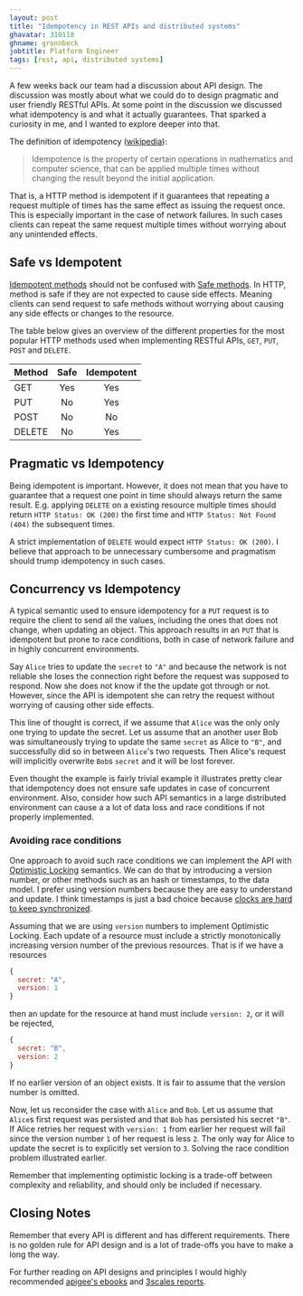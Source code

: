 ```yaml
---
layout: post
title: "Idempotency in REST APIs and distributed systems"
ghavatar: 310118
ghname: gronnbeck
jobtitle: Platform Engineer
tags: [rest, api, distributed systems]
---
```


A few weeks back our team had a discussion about API design. The discussion was
mostly about what we could do to design pragmatic and user friendly RESTful APIs.
At some point in the discussion we discussed what idempotency is and what it
actually guarantees. That sparked a curiosity in me, and I wanted to explore deeper
into that.

The definition of idempotency ([wikipedia](https://en.wikipedia.org/wiki/Idempotence)):

> Idempotence is the property of certain operations in mathematics and computer
> science, that can be applied multiple times without changing the result beyond
> the initial application.

That is, a HTTP method is idempotent if it guarantees that repeating a
request multiple of times has the same effect as issuing the request once.
This is especially important in the case of network failures. In such cases
clients can repeat the same request multiple times without worrying about
any unintended effects.


## Safe vs Idempotent
[Idempotent methods](https://tools.ietf.org/html/rfc7231#section-4.2.2)
should not be confused with
[Safe methods](https://tools.ietf.org/html/rfc7231#section-4.2.1).
In HTTP, method is safe if they are not expected to cause side effects.
Meaning clients can send request to safe methods without worrying about
causing any side effects or changes to the resource.

The table below gives an overview of the different properties for the most
popular HTTP methods used when implementing RESTful APIs,
``GET``, ``PUT``, ``POST`` and ``DELETE``.

| Method | Safe | Idempotent |
|:-------|:----:|:----------:|
| GET    | Yes  | Yes        |
| PUT    | No   | Yes        |
| POST   | No   | No         |
| DELETE | No   | Yes        |


## Pragmatic vs Idempotency

Being idempotent is important. However, it does not mean that you
have to guarantee that a request one point
in time should always return the same result. E.g. applying ``DELETE`` on
a existing resource multiple times should return ``HTTP Status: OK (200)``
the first time and ``HTTP Status: Not Found (404)`` the subsequent times.

A strict implementation of ``DELETE`` would expect ``HTTP Status: OK (200)``.
I believe that approach to be unnecessary cumbersome and pragmatism should
trump idempotency in such cases.


## Concurrency vs Idempotency

A typical semantic used to ensure idempotency for a ``PUT`` request is to
require the client to send all the values, including the ones
that does not change, when updating an object. This approach results in an
``PUT`` that is idempotent but prone to race conditions, both in case of
network failure and in highly concurrent environments.

Say ``Alice`` tries to update the ``secret`` to ``"A"`` and because the network
is not reliable she loses the connection right before the request was supposed
to respond. Now she does not know if the the update got through or not. However,
since the API is idempotent she can retry the request without worrying of
causing other side effects.

This line of thought is correct, if we assume that ``Alice`` was the only only one
trying to update the secret. Let us assume that an another user Bob
was simultaneously trying to update the same ``secret`` as Alice to ``"B"``,
and successfully did so in between ``Alice``'s two requests.  Then Alice's request
will implicitly overwrite ``Bob``s ``secret`` and it will be lost forever.

Even thought the example is fairly trivial example it illustrates pretty clear
that idempotency does not ensure safe updates in case of concurrent environment.
Also, consider how such API semantics in a large distributed environment can
cause a a lot of data loss and race conditions if not properly implemented.

### Avoiding race conditions
One approach to avoid such race conditions we can implement the API with
[Optimistic Locking](http://stackoverflow.com/questions/129329/optimistic-vs-pessimistic-locking)
semantics. We can do that by introducing a version number, or other methods such
as an hash or timestamps, to the data model. I prefer using version numbers because
they are easy to understand and update. I think timestamps is just a bad choice
 because [clocks are hard to keep synchronized](https://www.google.no/url?sa=t&rct=j&q=&esrc=s&source=web&cd=2&cad=rja&uact=8&ved=0ahUKEwjog-O0q5PLAhUMIpoKHc9IC6YQFggnMAE&url=http%3A%2F%2Famturing.acm.org%2Fp558-lamport.pdf&usg=AFQjCNGDBbwvlZwKdG6k44j2O0gIOoEi9w).

Assuming that we are using ``version`` numbers to implement Optimistic Locking.
Each update of a resource must include a strictly monotonically increasing
version number of the previous resources. That is if we have a resources

```js
{
  secret: "A",
  version: 1
}
```

then an update for the resource at hand must include ``version: 2``, or
it will be rejected,

```js
{
  secret: "B",
  version: 2
}
```

If no earlier version of an object exists. It is fair to assume that the version
number is omitted.

Now, let us reconsider the case with ``Alice`` and ``Bob``. Let us assume that
``Alice``s first request was persisted and that ``Bob`` has persisted his secret
``"B"``. If Alice retries her request with ``version: 1`` from earlier her request
will fail since the version number ``1`` of her request is less ``2``.
The only way for Alice to update the secret is to explicitly set version to ``3``.
Solving the race condition problem illustrated earlier.

Remember that implementing optimistic locking is a trade-off between complexity
and reliability, and should only be included if necessary.

## Closing Notes

Remember that every API is different and has different requirements.
There is no golden rule for API design and is a lot of trade-offs you have to make
a long the way.

For further reading on API designs and principles I would highly recommended
[apigee's ebooks](http://apigee.com/about/resources/ebooks) and [3scales reports](http://www.3scale.net/resources/reports/).
